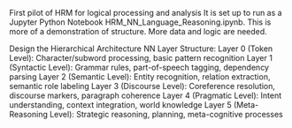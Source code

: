 First pilot of HRM for logical processing and analysis
It is set up to run as a Jupyter Python Notebook HRM_NN_Language_Reasoning.ipynb.
This is more of a demonstration of structure. More data and logic are needed.

Design the Hierarchical Architecture
NN Layer Structure:
Layer 0 (Token Level): Character/subword processing, basic pattern recognition
Layer 1 (Syntactic Level): Grammar rules, part-of-speech tagging, dependency parsing
Layer 2 (Semantic Level): Entity recognition, relation extraction, semantic role labeling
Layer 3 (Discourse Level): Coreference resolution, discourse markers, paragraph coherence
Layer 4 (Pragmatic Level): Intent understanding, context integration, world knowledge
Layer 5 (Meta-Reasoning Level): Strategic reasoning, planning, meta-cognitive processes
